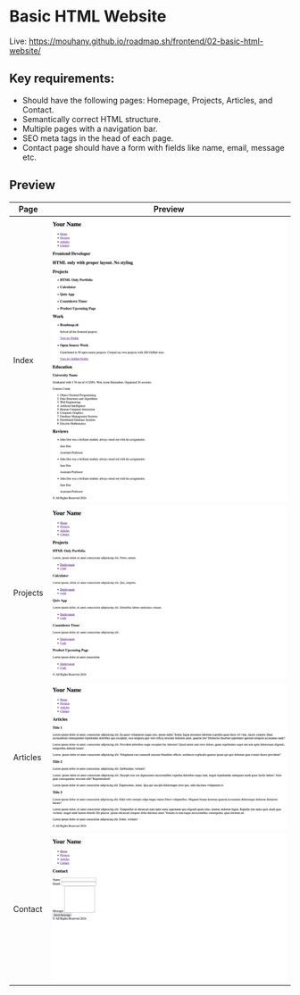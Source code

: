 # Basic HTML Website

Live: https://mouhany.github.io/roadmap.sh/frontend/02-basic-html-website/

## Key requirements:

- Should have the following pages: Homepage, Projects, Articles, and Contact.
- Semantically correct HTML structure.
- Multiple pages with a navigation bar.
- SEO meta tags in the head of each page.
- Contact page should have a form with fields like name, email, message etc.

## Preview

| Page     | Preview                                                          |
| -------- | ---------------------------------------------------------------- |
| Index    | ![Preview Index](./preview/2-basic-html-website-index.png)       |
| Projects | ![Preview Projects](./preview/2-basic-html-website-projects.png) |
| Articles | ![Preview Articles](./preview/2-basic-html-website-articles.png) |
| Contact  | ![Preview Contact](./preview/2-basic-html-website-contact.png)   |

